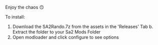 Enjoy the chaos 🙃

To install:
1. Download the SA2Rando.7z from the assets in the 'Releases' Tab
b. Extract the folder to your Sa2 Mods Folder 
4. Open modloader and click configure to see options
